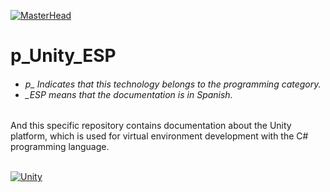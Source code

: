 [![MasterHead](http://dicer0.com/wp-content/uploads/2023/09/Unity-di_cer0-Banner.png)](https://dicer0.com/#skills)
# p_Unity_ESP
<h6 align="justify">
  <ul>
    <li>p_ Indicates that this technology belongs to the programming category.</li>
    <li>_ESP means that the documentation is in Spanish.</li>
  </ul>
</h6>
And this specific repository contains documentation about the Unity platform, which is used for virtual environment development with the C# programming language.
&nbsp;
<br/>
&nbsp;

[![Unity](http://dicer0.com/wp-content/uploads/2023/11/p_Unity.png)](https://dicer0.com/#skills)
